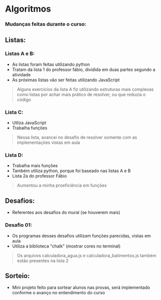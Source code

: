 # Algoritmos
### Mudanças feitas durante o curso:
## Listas:
### Listas A e B:
* As listas foram feitas utilizando python 
* Tratam da lista 1 do professor fábio, dividida em duas partes segundo a atividade
* As próximas listas vão ser feitas utilizando JavaScript
> Alguns exercícios da lista A fiz utilizando estruturas mais complexas como listas por achar mais prático de resolver, ou que reduzia o código

### Lista C:
* Utliza JavaScript
* Trabalha funções
> Nessa lista, avancei no desafio de resolver somente com as implementações vistas em aula

### Lista D:
* Trabalha mais funções 
* Também utiliza python, porque foi baseado nas listas A e B
* Lista 2a do professor Fábio
> Aumentou a minha proeficiência em funções

## Desafios:
* Referentes aos desafios do mural (se houverem mais)
### Desafio 01:
* Os programas desses desafios utilizam funções parecidas, vistas em aula
* Utiliza a biblioteca "chalk" (mostrar cores no terminal)
> Os arquivos calculadora_agua.js e calculadora_batimentos.js também estão presentes na lista 2

## Sorteio:
* Mini projeto feito para sortear alunos nas provas, será implementado conforme o avanço no entendimento do curso

